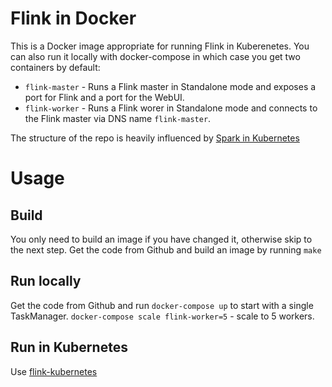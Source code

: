 # Flink in Docker

This is a Docker image appropriate for running Flink in Kuberenetes. You can also run it locally with docker-compose in which case you get two containers by default: 
* `flink-master` - Runs a Flink master in Standalone mode and exposes a port for Flink and a port for the WebUI.
* `flink-worker` - Runs a Flink worer in Standalone mode and connects to the Flink master via DNS name `flink-master`.

The structure of the repo is heavily influenced by [Spark in Kubernetes](https://github.com/kubernetes/application-images/tree/master/spark)

# Usage

## Build

You only need to build an image if you have changed it, otherwise skip to the next step. Get the code from Github and build an image by running `make`

## Run locally

Get the code from Github and run `docker-compose up` to start with a single TaskManager. 
`docker-compose scale flink-worker=5` - scale to 5 workers.

## Run in Kubernetes

Use [flink-kubernetes](https://github.com/melentye/flink-kubernetes)
